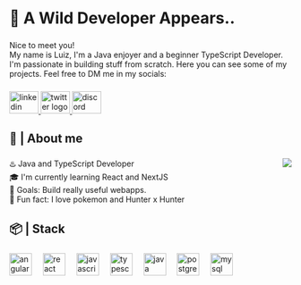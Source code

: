 <h1 align="left">🌿 A Wild Developer Appears..</h1>

###

<p align="left">Nice to meet you!<br>My name is Luiz, I'm a Java enjoyer and a beginner TypeScript Developer.<br> I'm passionate in building stuff from scratch. Here you can see some of my projects. Feel free to DM me in my socials:</p>

###

<div align="left">
  <a href="https://www.linkedin.com/in/luiz-caetano/" target="_blank">
    <img src="https://raw.githubusercontent.com/maurodesouza/profile-readme-generator/master/src/assets/icons/social/linkedin/default.svg" width="52" height="40" alt="linkedin logo"  />
  </a>
  <a href="https://x.com/luizindsc" target="_blank">
    <img src="https://raw.githubusercontent.com/maurodesouza/profile-readme-generator/master/src/assets/icons/social/twitter/default.svg" width="52" height="40" alt="twitter logo"  />
  </a>
  <a href="https://discordapp.com/users/420731558505349122" target="_blank">
    <img src="https://raw.githubusercontent.com/maurodesouza/profile-readme-generator/master/src/assets/icons/social/discord/default.svg" width="52" height="40" alt="discord logo"  />
  </a>
</div>

###

<h2 align="left">👤 | About me</h2>

###

<img align="right" style="width: 150px height: 150px; image-rendering: pixelate" src="https://img.pokemondb.net/sprites/black-white/anim/normal/swampert.gif"  />

###

<p align="left">♨️ Java and TypeScript Developer<br>🎓 I'm currently learning React and NextJS<br>🎯 Goals: Build really useful webapps.<br>🎲 Fun fact: I love pokemon and Hunter x Hunter</p>

###

<h2 align="left">📦 | Stack</h2>

###

<div align="left">
  <img src="https://cdn.jsdelivr.net/gh/devicons/devicon/icons/angularjs/angularjs-original.svg" height="40" alt="angularjs logo"  />
  <img width="12" />
  <img src="https://cdn.jsdelivr.net/gh/devicons/devicon/icons/react/react-original.svg" height="40" alt="react logo"  />
  <img width="12" />
  <img src="https://cdn.jsdelivr.net/gh/devicons/devicon/icons/javascript/javascript-original.svg" height="40" alt="javascript logo"  />
  <img width="12" />
  <img src="https://cdn.jsdelivr.net/gh/devicons/devicon/icons/typescript/typescript-original.svg" height="40" alt="typescript logo"  />
  <img width="12" />
  <img src="https://cdn.jsdelivr.net/gh/devicons/devicon/icons/java/java-original.svg" height="40" alt="java logo"  />
  <img width="12" />
  <img src="https://cdn.jsdelivr.net/gh/devicons/devicon/icons/postgresql/postgresql-original.svg" height="40" alt="postgresql logo"  />
  <img width="12" />
  <img src="https://cdn.jsdelivr.net/gh/devicons/devicon/icons/mysql/mysql-original.svg" height="40" alt="mysql logo"  />
</div>

###
